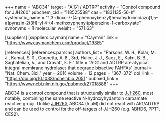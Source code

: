 +++
name = "ABC34"
target = "AIG1 / ADTRP"
activity = "Control compound for JJH260"
pubchem_cid = "118525588"
cas = "1831135-56-8"
systematic_name = "1,3-dioxo-7-(4-phenoxybenzyl)hexahydroimidazo[1,5-a]pyrazin-2(3H)-yl 4-(4-methoxyphenyl)piperazine-1-carboxylate"
synonyms = []
molecular_weight = "571.63"

[suppliers]
    [suppliers.cayman]
        name = "Cayman"
        link = "https://www.caymanchem.com/product/19385"

[references]
    [references.parsons]
        authors_list = "Parsons, W. H., Kolar, M. J., Kamat, S. S., Cognetta, A. B., 3rd, Hulce, J. J., Saez, E., Kahn, B. B., Saghatelian, A., and Cravatt, B. F."
        title = "AIG1 and ADTRP are atypical integral membrane hydrolases that degrade bioactive FAHFAs"
        journal = "Nat. Chem. Biol."
        year = 2016
        volume = 12
        pages = "367-372"
        doi_link = "https://doi.org/10.1038/nchembio.2051"
        pubmed_link = "https://www.ncbi.nlm.nih.gov/pubmed/27018888"
+++

ABC34 is a control compound that is structurally similar to <a href="#jjh260" class="js-scroll-trigger">JJH260</a>, most notably, containing the same reactive N-hydroxyhydantoin carbamate reactive group. Unlike <a href="#jjh260" class="js-scroll-trigger">JJH260</a>, ABC34 (5 µM) did not react with AIG/ADTRP and can be used to control for the off-targets of JJH260 (e.g. ABHD6, PPT1, CES2).
